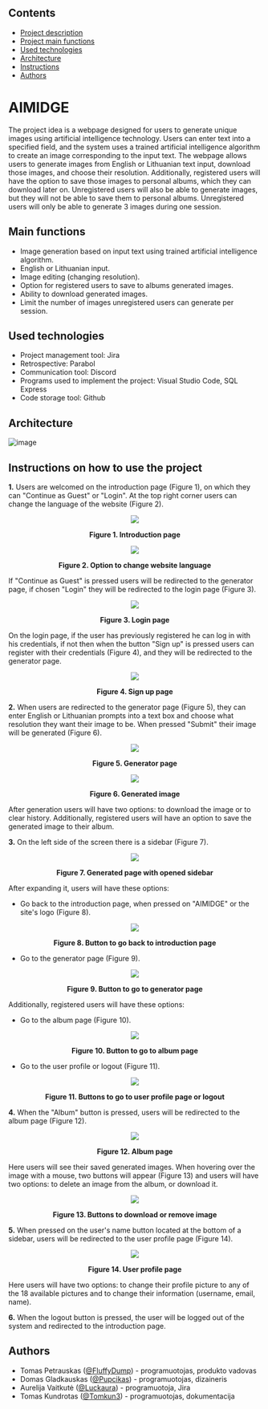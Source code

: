 ## Contents
- [Project description](#aimidge)
- [Project main functions](#main-functions)
- [Used technologies](#used-technologies)
- [Architecture](#architecture)
- [Instructions](#instructions-on-how-to-use-the-project)
- [Authors](#authors)




# AIMIDGE

The project idea is a webpage designed for users to generate unique images using artificial intelligence technology. Users can enter text into a specified field, and the system uses a trained artificial intelligence algorithm to create an image corresponding to the input text. The webpage allows users to generate images from English or Lithuanian text input, download those images, and choose their resolution. Additionally, registered users will have the option to save those images to personal albums, which they can download later on. Unregistered users will also be able to generate images, but they will not be able to save them to personal albums. Unregistered users will only be able to generate 3 images during one session.



## Main functions
- Image generation based on input text using trained artificial intelligence algorithm.
- English or Lithuanian input.
- Image editing (changing resolution).
- Option for registered users to save to albums generated images.
- Ability to download generated images.
- Limit the number of images unregistered users can generate per session.

## Used technologies
- Project management tool: Jira
- Retrospective: Parabol
- Communication tool: Discord
- Programs used to implement the project: Visual Studio Code, SQL Express
- Code storage tool: Github

## Architecture
![image](https://github.com/FluffyDump/Aimidge/assets/113236180/1c90f1c0-29f8-4a5b-8741-0a49a9f9d05d)

## Instructions on how to use the project
<strong>1.</strong> Users are welcomed on the introduction page (Figure 1), on which they can "Continue as Guest" or "Login". At the top right corner users can change the language of the website (Figure 2).
<p align="center"><img src="https://github.com/FluffyDump/Aimidge/assets/113236180/63329cc8-050e-4830-8f2d-e4cc4a25ce8a"></p>
<p align="center"><strong>Figure 1. Introduction page</strong></p>

<p align="center"><img src="https://github.com/FluffyDump/Aimidge/assets/113236180/19f7921d-0dae-40a5-88f7-645189123139"></p>
<p align="center"><strong>Figure 2. Option to change website language</strong></p>

If "Continue as Guest" is pressed users will be redirected to the generator page, if chosen "Login" they will be redirected to the login page (Figure 3).
<p align="center"><img src="https://github.com/FluffyDump/Aimidge/assets/113236180/263f247c-8405-406f-8be2-096979561ff4"></p>
<p align="center"><strong>Figure 3. Login page</strong></p>

On the login page, if the user has previously registered he can log in with his credentials, if not then when the button "Sign up" is pressed users can register with their credentials (Figure 4), and they will be redirected to the generator page.
<p align="center"><img src="https://github.com/FluffyDump/Aimidge/assets/113236180/2228a1a9-21ff-416e-b306-e9039d29cdd2"></p>
<p align="center"><strong>Figure 4. Sign up page</strong></p>

<strong>2.</strong> When users are redirected to the generator page (Figure 5), they can enter English or Lithuanian prompts into a text box and choose what resolution they want their image to be. When pressed "Submit" their image will be generated (Figure 6).
<p align="center"><img src="https://github.com/FluffyDump/Aimidge/assets/113236180/30a7c541-9c46-42d7-98e8-700399fa4cba"></p>
<p align="center"><strong>Figure 5. Generator page</strong></p>

<p align="center"><img src="https://github.com/FluffyDump/Aimidge/assets/113236180/2599745f-8a85-44a4-912a-ea0efe0022c2"></p>
<p align="center"><strong>Figure 6. Generated image</strong></p>


After generation users will have two options: to download the image or to clear history. Additionally, registered users will have an option to save the generated image to their album.

<strong>3.</strong> On the left side of the screen there is a sidebar (Figure 7).
<p align="center"><img src="https://github.com/FluffyDump/Aimidge/assets/113236180/fa7dd184-7c52-4d0a-9d8f-d7234f8e7eba"></p>
<p align="center"><strong>Figure 7. Generated page with opened sidebar</strong></p>


  After expanding it, users will have these options: 
- Go back to the introduction  page, when pressed on "AIMIDGE" or the site's logo (Figure 8).
<p align="center"><img src="https://github.com/FluffyDump/Aimidge/assets/113236180/be287b3e-9803-4b04-9321-fd817a1d361f"></p>
<p align="center"><strong>Figure 8. Button to go back to introduction page</strong></p>

- Go to the generator page (Figure 9).
<p align="center"><img src="https://github.com/FluffyDump/Aimidge/assets/113236180/3deaaf44-5c6f-4d21-8996-dea492ffbb8a"></p>
<p align="center"><strong>Figure 9. Button to go to generator page</strong></p>

Additionally, registered users will have these options:

- Go to the album page (Figure 10). 
<p align="center"><img src="https://github.com/FluffyDump/Aimidge/assets/113236180/f1f4c087-e6cc-475c-8805-ab5641c5886d"></p>
<p align="center"><strong>Figure 10. Button to go to album page</strong></p>

- Go to the user profile or logout (Figure 11).
<p align="center"><img src="https://github.com/FluffyDump/Aimidge/assets/113236180/663d36d1-4e6a-4fc5-82fc-03d11630083c"></p>
<p align="center"><strong>Figure 11. Buttons to go to user profile page or logout</strong></p>

<strong>4.</strong> When the "Album" button is pressed, users will be redirected to the album page (Figure 12).
<p align="center"><img src="https://github.com/FluffyDump/Aimidge/assets/113236180/67b02fbd-6675-4b04-a577-2428fd4d4b89"></p>
<p align="center"><strong>Figure 12. Album page</strong></p>

Here users will see their saved generated images. When hovering over the image with a mouse, two buttons will appear (Figure 13) and users will have two options: to delete an image from the album, or download it.
<p align="center"><img src="https://github.com/FluffyDump/Aimidge/assets/113236180/211e1bd4-e82f-46a6-9241-982aec788b8e"></p>
<p align="center"><strong>Figure 13. Buttons to download or remove image</strong></p>

<strong>5.</strong> When pressed on the user's name button located at the bottom of a sidebar, users will be redirected to the user profile page (Figure 14).
<p align="center"><img src="https://github.com/FluffyDump/Aimidge/assets/113236180/a463f18e-ceac-4e33-823a-e2a41f0eb4ed"></p>
<p align="center"><strong>Figure 14. User profile page</strong></p>

Here users will have two options: to change their profile picture to any of the 18 available pictures and to change their information (username, email, name).

<strong>6.</strong> When the logout button is pressed, the user will be logged out of the system and redirected to the introduction page.
## Authors

- Tomas Petrauskas ([@FluffyDump](https://github.com/FluffyDump)) - programuotojas, produkto vadovas
- Domas Gladkauskas ([@Pupcikas](https://github.com/Pupcikas)) - programuotojas, dizaineris
- Aurelija Vaitkutė ([@Luckaura](https://github.com/Luckaura)) - programuotoja, Jira
- Tomas Kundrotas ([@Tomkun3](https://github.com/Tomkun3)) - programuotojas, dokumentacija
